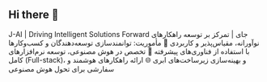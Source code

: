 ## Hi there 👋

J-AI | Driving Intelligent Solutions Forward
جای | تمرکز بر توسعه راهکارهای نوآورانه، مقیاس‌پذیر و کاربردی
🎯 مأموریت: توانمندسازی توسعه‌دهندگان و کسب‌وکارها با استفاده از فناوری‌های پیشرفته
🚀 تخصص در هوش مصنوعی، توسعه نرم‌افزارهای کامل (Full-stack)، و بهینه‌سازی زیرساخت‌های ابری
🌐 ارائه راهکارهای هوشمند و سفارشی برای تحول هوش مصنوعی

